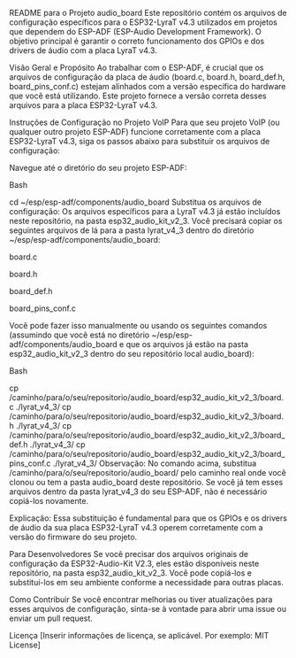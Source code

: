 README para o Projeto audio_board
Este repositório contém os arquivos de configuração específicos para o ESP32-LyraT v4.3 utilizados em projetos que dependem do ESP-ADF (ESP-Audio Development Framework). O objetivo principal é garantir o correto funcionamento dos GPIOs e dos drivers de áudio com a placa LyraT v4.3.

Visão Geral e Propósito
Ao trabalhar com o ESP-ADF, é crucial que os arquivos de configuração da placa de áudio (board.c, board.h, board_def.h, board_pins_conf.c) estejam alinhados com a versão específica do hardware que você está utilizando. Este projeto fornece a versão correta desses arquivos para a placa ESP32-LyraT v4.3.

Instruções de Configuração no Projeto VoIP
Para que seu projeto VoIP (ou qualquer outro projeto ESP-ADF) funcione corretamente com a placa ESP32-LyraT v4.3, siga os passos abaixo para substituir os arquivos de configuração:

Navegue até o diretório do seu projeto ESP-ADF:

Bash

cd ~/esp/esp-adf/components/audio_board
Substitua os arquivos de configuração:
Os arquivos específicos para a LyraT v4.3 já estão incluídos neste repositório, na pasta esp32_audio_kit_v2_3. Você precisará copiar os seguintes arquivos de lá para a pasta lyrat_v4_3 dentro do diretório ~/esp/esp-adf/components/audio_board:

board.c

board.h

board_def.h

board_pins_conf.c

Você pode fazer isso manualmente ou usando os seguintes comandos (assumindo que você está no diretório ~/esp/esp-adf/components/audio_board e que os arquivos já estão na pasta esp32_audio_kit_v2_3 dentro do seu repositório local audio_board):

Bash

cp /caminho/para/o/seu/repositorio/audio_board/esp32_audio_kit_v2_3/board.c ./lyrat_v4_3/
cp /caminho/para/o/seu/repositorio/audio_board/esp32_audio_kit_v2_3/board.h ./lyrat_v4_3/
cp /caminho/para/o/seu/repositorio/audio_board/esp32_audio_kit_v2_3/board_def.h ./lyrat_v4_3/
cp /caminho/para/o/seu/repositorio/audio_board/esp32_audio_kit_v2_3/board_pins_conf.c ./lyrat_v4_3/
Observação: No comando acima, substitua /caminho/para/o/seu/repositorio/audio_board/ pelo caminho real onde você clonou ou tem a pasta audio_board deste repositório. Se você já tem esses arquivos dentro da pasta lyrat_v4_3 do seu ESP-ADF, não é necessário copiá-los novamente.

Explicação: Essa substituição é fundamental para que os GPIOs e os drivers de áudio da sua placa ESP32-LyraT v4.3 operem corretamente com a versão do firmware do seu projeto.

Para Desenvolvedores
Se você precisar dos arquivos originais de configuração da ESP32-Audio-Kit V2.3, eles estão disponíveis neste repositório, na pasta esp32_audio_kit_v2_3. Você pode copiá-los e substituí-los em seu ambiente conforme a necessidade para outras placas.

Como Contribuir
Se você encontrar melhorias ou tiver atualizações para esses arquivos de configuração, sinta-se à vontade para abrir uma issue ou enviar um pull request.

Licença
[Inserir informações de licença, se aplicável. Por exemplo: MIT License]
